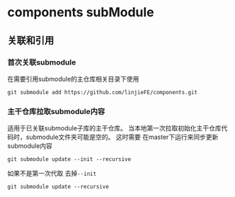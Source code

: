 # components subModule

## 关联和引用

### 首次关联submodule

在需要引用submodule的主仓库相关目录下使用

```
git submodule add https://github.com/linjieFE/components.git
```

### 主干仓库拉取submodule内容

适用于已关联submodule子库的主干仓库。
当本地第一次拉取初始化主干仓库代码时，submodule文件夹可能是空的。
这时需要 在master下运行来同步更新submodule内容
```
git submodule update --init --recursive
````
如果不是第一次代取 去掉`--init`
```
git submodule update --recursive
````

